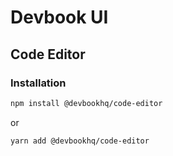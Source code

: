 # Devbook UI

## Code Editor

### Installation

```sh
npm install @devbookhq/code-editor
```

or

```sh
yarn add @devbookhq/code-editor
```
